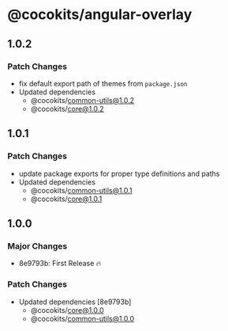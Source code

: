 # @cocokits/angular-overlay

## 1.0.2

### Patch Changes

- fix default export path of themes from `package.json`
- Updated dependencies
  - @cocokits/common-utils@1.0.2
  - @cocokits/core@1.0.2

## 1.0.1

### Patch Changes

- update package exports for proper type definitions and paths
- Updated dependencies
  - @cocokits/common-utils@1.0.1
  - @cocokits/core@1.0.1

## 1.0.0

### Major Changes

- 8e9793b: First Release 🔥

### Patch Changes

- Updated dependencies [8e9793b]
  - @cocokits/core@1.0.0
  - @cocokits/common-utils@1.0.0
